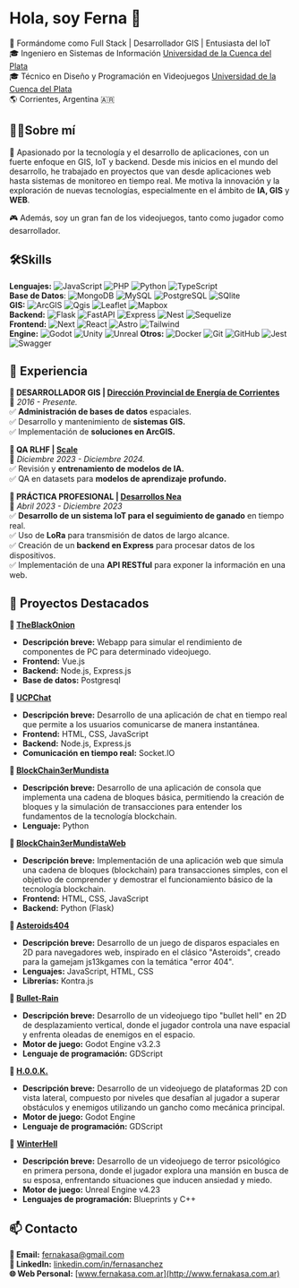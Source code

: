# **Hola, soy Ferna 👋**
🚀 Formándome como Full Stack | Desarrollador GIS | Entusiasta del IoT  
🎓 Ingeniero en Sistemas de Información [Universidad de la Cuenca del Plata](https://www.ucp.edu.ar/)  
🎓 Técnico en Diseño y Programación en Videojuegos [Universidad de la Cuenca del Plata](https://www.ucp.edu.ar/)  
🌎 Corrientes, Argentina 🇦🇷

## **👨‍💻Sobre mí**
🚀 Apasionado por la tecnología y el desarrollo de aplicaciones, con un fuerte enfoque en GIS, IoT y backend. Desde mis inicios en el mundo del desarrollo, he trabajado en proyectos que van desde aplicaciones web hasta sistemas de monitoreo en tiempo real. Me motiva la innovación y la exploración de nuevas tecnologías, especialmente en el ámbito de **IA, GIS** y **WEB**.

🎮 Además, soy un gran fan de los videojuegos, tanto como jugador como desarrollador.

## **🛠️Skills**
**Lenguajes:** ![JavaScript](https://img.shields.io/badge/JavaScript-F7DF1E?logo=javascript&logoColor=000&style=flat-square) ![PHP](https://img.shields.io/badge/PHP-777BB4?logo=php&logoColor=fff&style=flat-square) ![Python](https://img.shields.io/badge/Python-3776AB?logo=python&logoColor=fff&style=flat-square) ![TypeScript](https://img.shields.io/badge/TypeScript-3178C6?logo=typescript&logoColor=fff&style=flat-square)  
**Base de Datos**: ![MongoDB](https://img.shields.io/badge/MongoDB-47A248?logo=mongodb&logoColor=fff&style=flat-square) ![MySQL](https://img.shields.io/badge/MySQL-4479A1?logo=mysql&logoColor=fff&style=flat-square) ![PostgreSQL](https://img.shields.io/badge/PostgreSQL-4169E1?logo=postgresql&logoColor=fff&style=flat-square) ![SQlite](https://img.shields.io/badge/SQLite-003B57?logo=sqlite&logoColor=fff&style=flat-square)  
**GIS:** ![ArcGIS](https://img.shields.io/badge/ArcGIS-2C7AC3?logo=arcgis&logoColor=fff&style=flat-square) ![Qgis](https://img.shields.io/badge/Qgis-589632?logo=qgis&logoColor=fff&style=flat-square) ![Leaflet](https://img.shields.io/badge/Leaflet-199900?logo=leaflet&logoColor=fff&style=flat-square) ![Mapbox](https://img.shields.io/badge/Mapbox-000?logo=mapbox&logoColor=fff&style=flat-square)  
**Backend:** ![Flask](https://img.shields.io/badge/Flask-000?logo=flask&logoColor=fff&style=flat-square) ![FastAPI](https://img.shields.io/badge/FastAPI-009688?logo=fastapi&logoColor=fff&style=flat-square) ![Express](https://img.shields.io/badge/Express-000?logo=express&logoColor=fff&style=flat-square) ![Nest](https://img.shields.io/badge/NestJS-E0234E?logo=nestjs&logoColor=fff&style=flat-square) ![Sequelize](https://img.shields.io/badge/Sequelize-52B0E7?logo=sequelize&logoColor=fff&style=flat-square)  
**Frontend:** ![Next](https://img.shields.io/badge/Next.js-000?logo=nextdotjs&logoColor=fff&style=flat-square) ![React](https://img.shields.io/badge/React-61DAFB?logo=react&logoColor=000&style=flat-square) ![Astro](https://img.shields.io/badge/Astro-BC52EE?logo=astro&logoColor=fff&style=flat-square) ![Tailwind](https://img.shields.io/badge/Tailwind%20CSS-06B6D4?logo=tailwindcss&logoColor=fff&style=flat-square)  
**Engine:** ![Godot](https://img.shields.io/badge/Godot%20Engine-478CBF?logo=godotengine&logoColor=fff&style=flat-square) ![Unity](https://img.shields.io/badge/Unity-FFF?logo=unity&logoColor=000&style=flat-square) ![Unreal](https://img.shields.io/badge/Unreal%20Engine-0E1128?logo=unrealengine&logoColor=fff&style=flat-square)
**Otros:** ![Docker](https://img.shields.io/badge/Docker-2496ED?logo=docker&logoColor=fff&style=flat-square) ![Git](https://img.shields.io/badge/Git-F05032?logo=git&logoColor=fff&style=flat-square) ![GitHub](https://img.shields.io/badge/GitHub-181717?logo=github&logoColor=fff&style=flat-square) ![Jest](https://img.shields.io/badge/Jest-C21325?logo=jest&logoColor=fff&style=flat-square) ![Swagger](https://img.shields.io/badge/Swagger-85EA2D?logo=swagger&logoColor=000&style=flat-square)

## **💼 Experiencia** 
**🔹 DESARROLLADOR GIS | [Dirección Provincial de Energía de Corrientes](https://www.dpec.com.ar/)**  
📅 *2016 \- Presente.*  
✅ **Administración de bases de datos** espaciales.  
✅ Desarrollo y mantenimiento de **sistemas GIS.**  
✅ Implementación de **soluciones en ArcGIS.**

**🔹 QA RLHF | [Scale](https://scale.com/)**  
📅 *Diciembre 2023 \- Diciembre 2024\.*  
✅ Revisión y **entrenamiento de modelos de IA.**  
✅ QA en datasets para **modelos de aprendizaje profundo.**

**🔹 PRÁCTICA PROFESIONAL | [Desarrollos Nea](https://www.desarrollosnea.com/)**  
📅 *Abril 2023 \- Diciembre 2023*  
✅ **Desarrollo de un sistema IoT para el seguimiento de ganado** en tiempo real.  
✅ Uso de **LoRa** para transmisión de datos de largo alcance.  
✅ Creación de un **backend en Express** para procesar datos de los dispositivos.  
✅ Implementación de una **API RESTful** para exponer la información en una web.

## **📌 Proyectos Destacados**
**🔹 [TheBlackOnion](https://github.com/StefanoSimoni/TheBlackOnion)** 
* **Descripción breve:** Webapp para simular el rendimiento de componentes de PC para determinado videojuego.  
* **Frontend:** Vue.js  
* **Backend:** Node.js, Express.js  
* **Base de datos:** Postgresql

**🔹 [UCPChat](https://github.com/fernakasa/UCPChat)** 
* **Descripción breve:** Desarrollo de una aplicación de chat en tiempo real que permite a los usuarios comunicarse de manera instantánea.   
* **Frontend:** HTML, CSS, JavaScript  
* **Backend:** Node.js, Express.js  
* **Comunicación en tiempo real:** Socket.IO

**🔹 [BlockChain3erMundista](https://github.com/fernakasa/BlockChain3erMundista)**
* **Descripción breve:** Desarrollo de una aplicación de consola que implementa una cadena de bloques básica, permitiendo la creación de bloques y la simulación de transacciones para entender los fundamentos de la tecnología blockchain.  
* **Lenguaje:** Python

**🔹 [BlockChain3erMundistaWeb](https://github.com/fernakasa/BlockChain3erMundistaWeb)**
* **Descripción breve:** Implementación de una aplicación web que simula una cadena de bloques (blockchain) para transacciones simples, con el objetivo de comprender y demostrar el funcionamiento básico de la tecnología blockchain.  
* **Frontend:** HTML, CSS, JavaScript  
* **Backend:** Python (Flask)

**🔹 [Asteroids404](https://github.com/Trece-1101/Asteroids404?tab=readme-ov-file)** 
* **Descripción breve:** Desarrollo de un juego de disparos espaciales en 2D para navegadores web, inspirado en el clásico "Asteroids", creado para la gamejam js13kgames con la temática "error 404".  
* **Lenguajes:** JavaScript, HTML, CSS  
* **Librerías:** Kontra.js

**🔹 [Bullet-Rain](https://github.com/Trece-1101/Bullet-Rain?tab=readme-ov-file)**
* **Descripción breve:** Desarrollo de un videojuego tipo "bullet hell" en 2D de desplazamiento vertical, donde el jugador controla una nave espacial y enfrenta oleadas de enemigos en el espacio.  
* **Motor de juego:** Godot Engine v3.2.3  
* **Lenguaje de programación:** GDScript

**🔹 [H.0.0.K.](https://github.com/Trece-1101/H00K?tab=readme-ov-file)**
* **Descripción breve:** Desarrollo de un videojuego de plataformas 2D con vista lateral, compuesto por niveles que desafían al jugador a superar obstáculos y enemigos utilizando un gancho como mecánica principal.  
* **Motor de juego:** Godot Engine  
* **Lenguaje de programación:** GDScript

🔹 [**WinterHell**](https://github.com/fernakasa/WinterHell)
* **Descripción breve:** Desarrollo de un videojuego de terror psicológico en primera persona, donde el jugador explora una mansión en busca de su esposa, enfrentando situaciones que inducen ansiedad y miedo.  
* **Motor de juego:** Unreal Engine v4.23  
* **Lenguajes de programación:** Blueprints y C++

## **📫 Contacto**
**📧 Email:** [fernakasa@gmail.com](mailto:fernakasa@gmail.com)  
**🔗 LinkedIn:** [linkedin.com/in/fernasanchez](https://www.linkedin.com/in/fernasanchez/)  
**🌐 Web Personal:** [www.fernakasa.com.ar](http://www.fernakasa.com.ar)
